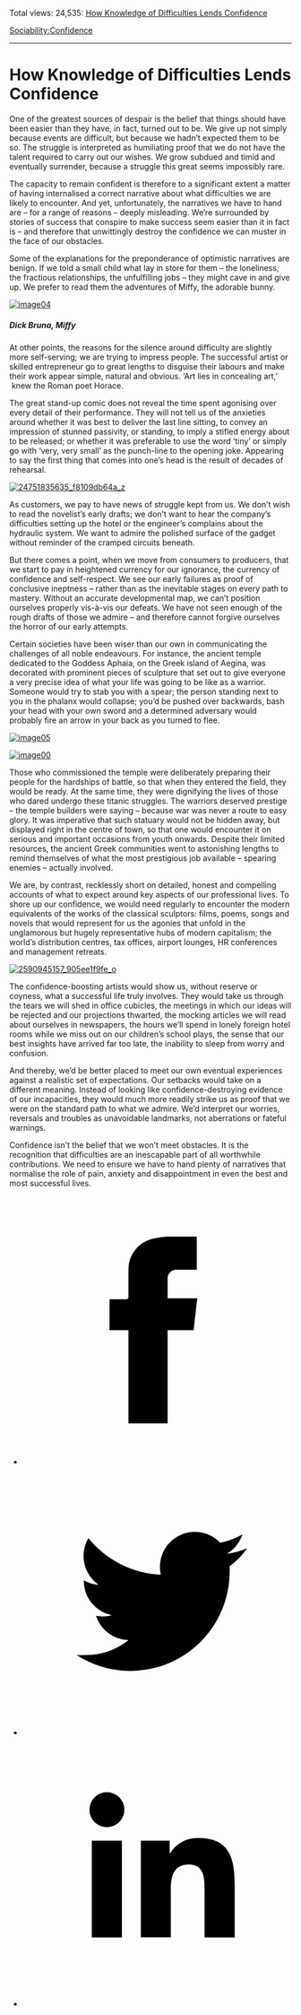Total views: 24,535: [How Knowledge of Difficulties Lends Confidence](https://www.theschooloflife.com/thebookoflife/how-knowledge-of-difficulties-lends-confidence/)

[Sociability:](https://www.theschooloflife.com/thebookoflife/category/sociability/)[Confidence](https://www.theschooloflife.com/thebookoflife/category/sociability/confidence/)

* * *

# How Knowledge of Difficulties Lends Confidence
<style>
						.alignnone {
  display: block;
  margin-left: auto;
  margin-right: auto;
  align: center:
}

.addtoany_share_save_container {
display:none;
}

.wp-block-image {
		display: block;
  margin-left: auto;
  margin-right: auto;
  width: 50%;
}

.aligncenter {
display: block;
  margin-left: auto;
  margin-right: auto;
  align: center:
}

@media only screen and (max-width: 500px) {
  .wp-block-image {
		display: block;
  margin-left: auto;
  margin-right: auto;
  width: 100%;
} }

h1 {max-width: 600px !important;
}
.s18-single-post .content-area .site-main article .post-cat-header-display + .old-wrapper p {
    font-size: 1.200em
}
						</style>

One of the greatest sources of despair is the belief that things should have been easier than they have, in fact, turned out to be. We give up not simply because events are difficult, but because we hadn’t expected them to be so. The struggle is interpreted as humiliating proof that we do not have the talent required to carry out our wishes. We grow subdued and timid and eventually surrender, because a struggle this great seems impossibly rare.

The capacity to remain confident is therefore to a significant extent a matter of having internalised a correct narrative about what difficulties we are likely to encounter. And yet, unfortunately, the narratives we have to hand are – for a range of reasons – deeply misleading. We’re surrounded by stories of success that conspire to make success seem easier than it in fact is – and therefore that unwittingly destroy the confidence we can muster in the face of our obstacles.

Some of the explanations for the preponderance of optimistic narratives are benign. If we told a small child what lay in store for them – the loneliness, the fractious relationships, the unfulfilling jobs – they might cave in and give up. We prefer to read them the adventures of Miffy, the adorable bunny.

[![image04](https://www.theschooloflife.com/thebookoflife/wp-content/uploads/2014/09/image041.png)](http://www.thebookoflife.org/wp-content/uploads/2014/09/image041.png)

##### Dick Bruna, _Miffy_

At other points, the reasons for the silence around difficulty are slightly more self-serving; we are trying to impress people. The successful artist or skilled entrepreneur go to great lengths to disguise their labours and make their work appear simple, natural and obvious. ‘Art lies in concealing art,’ &nbsp;knew the Roman poet Horace.

The great stand-up comic does not reveal the time spent agonising over every detail of their performance. They will not tell us of the anxieties around whether it was best to deliver the last line sitting, to convey an impression of stunned passivity, or standing, to imply a stifled energy about to be released; or whether it was preferable to use the word ‘tiny’ or simply go with ‘very, very small’ as the punch-line to the opening joke. Appearing to say the first thing that comes into one’s head is the result of decades of rehearsal.

[![24751835635_f8109db64a_z](https://www.theschooloflife.com/thebookoflife/wp-content/uploads/2016/11/24751835635_f8109db64a_z.jpg)](http://www.thebookoflife.org/wp-content/uploads/2016/11/24751835635_f8109db64a_z.jpg)

As customers, we pay to have news of struggle kept from us. We don’t wish to read the novelist’s early drafts; we don’t want to hear the company’s difficulties setting up the hotel or the engineer’s complains about the hydraulic system. We want to admire the polished surface of the gadget without reminder of the cramped circuits beneath.

But there comes a point, when we move from consumers to producers, that we start to pay in heightened currency for our ignorance, the currency of confidence and self-respect. We see our early failures as proof of conclusive ineptness – rather than as the inevitable stages on every path to mastery. Without an accurate developmental map, we can’t position ourselves properly vis-à-vis our defeats. We have not seen enough of the rough drafts of those we admire – and therefore cannot forgive ourselves the horror of our early attempts.

Certain societies have been wiser than our own in communicating the challenges of all noble endeavours. For instance, the ancient temple dedicated to the Goddess Aphaia, on the Greek island of Aegina, was decorated with prominent pieces of sculpture that set out to give everyone a very precise idea of what your life was going to be like as a warrior. Someone would try to stab you with a spear; the person standing next to you in the phalanx would collapse; you’d be pushed over backwards, bash your head with your own sword and a determined adversary would probably fire an arrow in your back as you turned to flee.

[![image05](https://www.theschooloflife.com/thebookoflife/wp-content/uploads/2014/09/image051.jpg)](http://www.thebookoflife.org/wp-content/uploads/2014/09/image051.jpg)

[![image00](https://www.theschooloflife.com/thebookoflife/wp-content/uploads/2014/09/image00.jpg)](http://www.thebookoflife.org/wp-content/uploads/2014/09/image00.jpg)

Those who commissioned the temple were deliberately preparing their people for the hardships of battle, so that when they entered the field, they would be ready. At the same time, they were dignifying the lives of those who dared undergo these titanic struggles. The warriors deserved prestige – the temple builders were saying – because war was never a route to easy glory. It was imperative that such statuary would not be hidden away, but displayed right in the centre of town, so that one would encounter it on serious and important occasions from youth onwards. Despite their limited resources, the ancient Greek communities went to astonishing lengths to remind themselves of what the most prestigious job available – spearing enemies – actually involved.

We are, by contrast, recklessly short on detailed, honest and compelling accounts of what to expect around key aspects of our professional lives. To shore up our confidence, we would need regularly to encounter the modern equivalents of the works of the classical sculptors: films, poems, songs and novels that would represent for us the agonies that unfold in the unglamorous but hugely representative hubs of modern capitalism; the world’s distribution centres, tax offices, airport lounges, HR conferences and management retreats.

[![2590945157_905ee1f9fe_o](https://www.theschooloflife.com/thebookoflife/wp-content/uploads/2016/11/2590945157_905ee1f9fe_o.jpg)](http://www.thebookoflife.org/wp-content/uploads/2016/11/2590945157_905ee1f9fe_o.jpg)

The confidence-boosting artists would show us, without reserve or coyness, what a successful life truly involves. They would take us through the tears we will shed in office cubicles, the meetings in which our ideas will be rejected and our projections thwarted, the mocking articles we will read about ourselves in newspapers, the hours we’ll spend in lonely foreign hotel rooms while we miss out on our children’s school plays, the sense that our best insights have arrived far too late, the inability to sleep from worry and confusion.

And thereby, we’d be better placed to meet our own eventual experiences against a realistic set of expectations. Our setbacks would take on a different meaning. Instead of looking like confidence-destroying evidence of our incapacities, they would much more readily strike us as proof that we were on the standard path to what we admire. We’d interpret our worries, reversals and troubles as unavoidable landmarks, not aberrations or fateful warnings.

Confidence isn’t the belief that we won’t meet obstacles. It is the recognition that difficulties are an inescapable part of all worthwhile contributions. We need to ensure we have to hand plenty of narratives that normalise the role of pain, anxiety and disappointment in even the best and most successful lives.

<style>
    .iframe-class { display: block !important; }
</style>

- [<svg xmlns="http://www.w3.org/2000/svg" viewbox="0 0 26 26"><title>Facebook</title>
                    <g>
                        <path d="M8.38,10H9.92c.2,0,.29,0,.29-.28,0-.82,0-1.64,0-2.46a3.05,3.05,0,0,1,2.57-3.15A7.22,7.22,0,0,1,14,3.95c.86,0,1.71,0,2.57,0h.25v3.2h-2A.85.85,0,0,0,14,8c0,.62,0,1.24,0,1.91h2.87L16.51,13H14v9H10.21V13H8.38Z"></path>
                    </g>
                </svg>](http://www.facebook.com/sharer/sharer.php?u=https://www.theschooloflife.com/thebookoflife/how-knowledge-of-difficulties-lends-confidence/)
- [<svg xmlns="http://www.w3.org/2000/svg" viewbox="0 0 26 26"><title>Twitter</title>
                    <path d="M21.69,7.9a6.75,6.75,0,0,1-1.94.53,3.39,3.39,0,0,0,1.48-1.87,6.76,6.76,0,0,1-2.14.82,3.38,3.38,0,0,0-5.75,3.08,9.59,9.59,0,0,1-7-3.53,3.38,3.38,0,0,0,1,4.51A3.36,3.36,0,0,1,5.89,11v0A3.38,3.38,0,0,0,8.6,14.37a3.39,3.39,0,0,1-1.53.06,3.38,3.38,0,0,0,3.15,2.35A6.78,6.78,0,0,1,6,18.22a6.87,6.87,0,0,1-.81,0A9.6,9.6,0,0,0,20,10.08q0-.22,0-.44A6.86,6.86,0,0,0,21.69,7.9Z"></path>
                </svg>](http://twitter.com/share?url=https://www.theschooloflife.com/thebookoflife/how-knowledge-of-difficulties-lends-confidence/&text=&via=theschooloflife)
- [<svg xmlns="http://www.w3.org/2000/svg" viewbox="0 0 26 26"><title>LinkedIn</title>
<path class="cls-2" d="M6.67,10H9.58v9.36H6.67ZM8.13,5.32A1.69,1.69,0,1,1,6.44,7,1.69,1.69,0,0,1,8.13,5.32"></path><path class="cls-2" d="M11.41,10H14.2v1.28h0A3.06,3.06,0,0,1,17,9.75c2.95,0,3.49,1.94,3.49,4.46v5.14H17.57V14.79c0-1.09,0-2.48-1.51-2.48s-1.75,1.18-1.75,2.4v4.63H11.41Z"></path></svg>](https://www.linkedin.com/shareArticle?mini=true&url=https://www.theschooloflife.com/thebookoflife/how-knowledge-of-difficulties-lends-confidence/)
